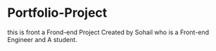 # Portfolio-Project
this is front a Frond-end Project Created by Sohail who is a Front-end Engineer and A student.

